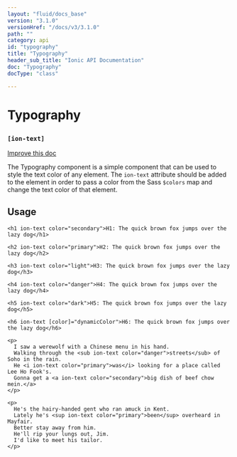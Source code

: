 ```yaml
---
layout: "fluid/docs_base"
version: "3.1.0"
versionHref: "/docs/v3/3.1.0"
path: ""
category: api
id: "typography"
title: "Typography"
header_sub_title: "Ionic API Documentation"
doc: "Typography"
docType: "class"

---
```










<h1 class="api-title">
<a class="anchor" name="typography" href="#typography"></a>

Typography
<h3><code>[ion-text]</code></h3>






</h1>

<a class="improve-v2-docs" href="http://github.com/ionic-team/ionic/edit/v3/src/components/typography/typography.ts#L3">
Improve this doc
</a>






<p>The Typography component is a simple component that can be used to style the text color of any element.
The <code>ion-text</code> attribute should be added to the element in order to pass a color from the Sass <code>$colors</code>
map and change the text color of that element.</p>




<!-- @usage tag -->

<h2><a class="anchor" name="usage" href="#usage"></a>Usage</h2>

<pre><code class="lang-html">&lt;h1 ion-text color=&quot;secondary&quot;&gt;H1: The quick brown fox jumps over the lazy dog&lt;/h1&gt;

&lt;h2 ion-text color=&quot;primary&quot;&gt;H2: The quick brown fox jumps over the lazy dog&lt;/h2&gt;

&lt;h3 ion-text color=&quot;light&quot;&gt;H3: The quick brown fox jumps over the lazy dog&lt;/h3&gt;

&lt;h4 ion-text color=&quot;danger&quot;&gt;H4: The quick brown fox jumps over the lazy dog&lt;/h4&gt;

&lt;h5 ion-text color=&quot;dark&quot;&gt;H5: The quick brown fox jumps over the lazy dog&lt;/h5&gt;

&lt;h6 ion-text [color]=&quot;dynamicColor&quot;&gt;H6: The quick brown fox jumps over the lazy dog&lt;/h6&gt;

&lt;p&gt;
  I saw a werewolf with a Chinese menu in his hand.
  Walking through the &lt;sub ion-text color=&quot;danger&quot;&gt;streets&lt;/sub&gt; of Soho in the rain.
  He &lt;i ion-text color=&quot;primary&quot;&gt;was&lt;/i&gt; looking for a place called Lee Ho Fook&#39;s.
  Gonna get a &lt;a ion-text color=&quot;secondary&quot;&gt;big dish of beef chow mein.&lt;/a&gt;
&lt;/p&gt;

&lt;p&gt;
  He&#39;s the hairy-handed gent who ran amuck in Kent.
  Lately he&#39;s &lt;sup ion-text color=&quot;primary&quot;&gt;been&lt;/sup&gt; overheard in Mayfair.
  Better stay away from him.
  He&#39;ll rip your lungs out, Jim.
  I&#39;d like to meet his tailor.
&lt;/p&gt;
</code></pre>




<!-- @property tags -->



<!-- instance methods on the class -->




<!-- related link --><!-- end content block -->


<!-- end body block -->

